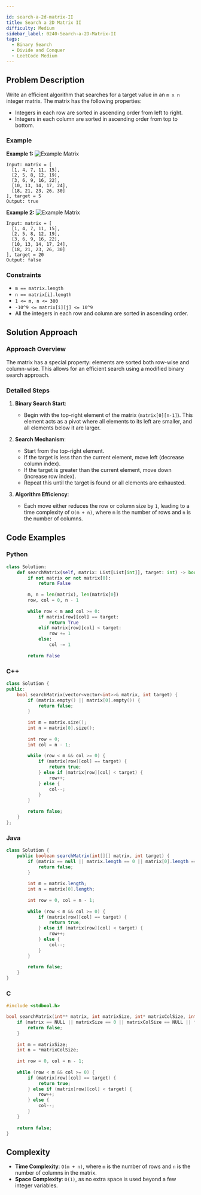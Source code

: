 ```yaml
---

id: search-a-2d-matrix-II
title: Search a 2D Matrix II
difficulty: Medium
sidebar_label: 0240-Search-a-2D-Matrix-II
tags:
  - Binary Search
  - Divide and Conquer
  - LeetCode Medium
---
```


## Problem Description
Write an efficient algorithm that searches for a target value in an `m x n` integer matrix. The matrix has the following properties:
- Integers in each row are sorted in ascending order from left to right.
- Integers in each column are sorted in ascending order from top to bottom.

### Example
**Example 1:**
![Example Matrix](https://assets.leetcode.com/uploads/2020/11/24/searchgrid2.jpg)
```plaintext
Input: matrix = [
  [1, 4, 7, 11, 15],
  [2, 5, 8, 12, 19],
  [3, 6, 9, 16, 22],
  [10, 13, 14, 17, 24],
  [18, 21, 23, 26, 30]
], target = 5
Output: true
```

**Example 2:**
![Example Matrix](https://assets.leetcode.com/uploads/2020/11/24/searchgrid.jpg)
```plaintext
Input: matrix = [
  [1, 4, 7, 11, 15],
  [2, 5, 8, 12, 19],
  [3, 6, 9, 16, 22],
  [10, 13, 14, 17, 24],
  [18, 21, 23, 26, 30]
], target = 20
Output: false
```

### Constraints
- `m == matrix.length`
- `n == matrix[i].length`
- `1 <= m, n <= 300`
- `-10^9 <= matrix[i][j] <= 10^9`
- All the integers in each row and column are sorted in ascending order.

## Solution Approach

### Approach Overview
The matrix has a special property: elements are sorted both row-wise and column-wise. This allows for an efficient search using a modified binary search approach.

### Detailed Steps

1. **Binary Search Start**:
   - Begin with the top-right element of the matrix (`matrix[0][n-1]`). This element acts as a pivot where all elements to its left are smaller, and all elements below it are larger.

2. **Search Mechanism**:
   - Start from the top-right element.
   - If the target is less than the current element, move left (decrease column index).
   - If the target is greater than the current element, move down (increase row index).
   - Repeat this until the target is found or all elements are exhausted.

3. **Algorithm Efficiency**:
   - Each move either reduces the row or column size by `1`, leading to a time complexity of `O(m + n)`, where `m` is the number of rows and `n` is the number of columns.

## Code Examples

### Python
```python
class Solution:
    def searchMatrix(self, matrix: List[List[int]], target: int) -> bool:
        if not matrix or not matrix[0]:
            return False
        
        m, n = len(matrix), len(matrix[0])
        row, col = 0, n - 1
        
        while row < m and col >= 0:
            if matrix[row][col] == target:
                return True
            elif matrix[row][col] < target:
                row += 1
            else:
                col -= 1
        
        return False
```

### C++
```cpp
class Solution {
public:
    bool searchMatrix(vector<vector<int>>& matrix, int target) {
        if (matrix.empty() || matrix[0].empty()) {
            return false;
        }
        
        int m = matrix.size();
        int n = matrix[0].size();
        
        int row = 0;
        int col = n - 1;
        
        while (row < m && col >= 0) {
            if (matrix[row][col] == target) {
                return true;
            } else if (matrix[row][col] < target) {
                row++;
            } else {
                col--;
            }
        }
        
        return false;
    }
};
```

### Java
```java
class Solution {
    public boolean searchMatrix(int[][] matrix, int target) {
        if (matrix == null || matrix.length == 0 || matrix[0].length == 0) {
            return false;
        }
        
        int m = matrix.length;
        int n = matrix[0].length;
        
        int row = 0, col = n - 1;
        
        while (row < m && col >= 0) {
            if (matrix[row][col] == target) {
                return true;
            } else if (matrix[row][col] < target) {
                row++;
            } else {
                col--;
            }
        }
        
        return false;
    }
}
```

### C
```c
#include <stdbool.h>

bool searchMatrix(int** matrix, int matrixSize, int* matrixColSize, int target){
    if (matrix == NULL || matrixSize == 0 || matrixColSize == NULL || *matrixColSize == 0) {
        return false;
    }
    
    int m = matrixSize;
    int n = *matrixColSize;
    
    int row = 0, col = n - 1;
    
    while (row < m && col >= 0) {
        if (matrix[row][col] == target) {
            return true;
        } else if (matrix[row][col] < target) {
            row++;
        } else {
            col--;
        }
    }
    
    return false;
}
```

## Complexity

- **Time Complexity**: `O(m + n)`, where `m` is the number of rows and `n` is the number of columns in the matrix.
- **Space Complexity**: `O(1)`, as no extra space is used beyond a few integer variables.

